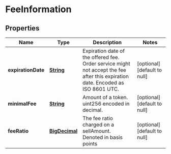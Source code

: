 # FeeInformation

## Properties

| Name               | Type                        | Description                                                                                                                     | Notes                        |
| ------------------ | --------------------------- | ------------------------------------------------------------------------------------------------------------------------------- | ---------------------------- |
| **expirationDate** | [**String**](#)     | Expiration date of the offered fee. Order service might not accept the fee after this expiration date. Encoded as ISO 8601 UTC. | [optional] [default to null] |
| **minimalFee**     | [**String**](#)     | Amount of a token. uint256 encoded in decimal.                                                                                  | [optional] [default to null] |
| **feeRatio**       | [**BigDecimal**](#) | The fee ratio charged on a sellAmount. Denoted in basis points                                                                  | [optional] [default to null] |


